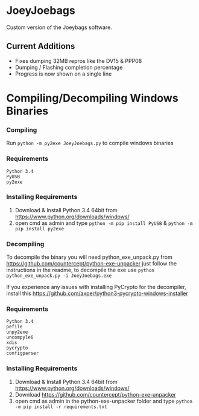 # JoeyJoebags
Custom version of the Joeybags software.


## Current Additions
- Fixes dumping 32MB repros like the DV15 & PPP08
- Dumping / Flashing completion percentage
- Progress is now shown on a single line


# Compiling/Decompiling Windows Binaries

### Compiling
Run ```python -m py2exe JoeyJoebags.py``` to compile windows binaries

### Requirements
```
Python 3.4
PyUSB
py2exe
```

### Installing Requirements
1. Download & Install Python 3.4 64bit from https://www.python.org/downloads/windows/
2. open cmd as admin and type ```python -m pip install PyUSB``` & ```python -m pip install py2exe```

### Decompiling
To decompile the binary you will need python_exe_unpack.py from https://github.com/countercept/python-exe-unpacker just follow the instructions in the readme, to decompile the exe use ```python python_exe_unpack.py -i JoeyJoebags.exe```

If you experience any issues with installing PyCrypto for the decompiler, install this https://github.com/axper/python3-pycrypto-windows-installer

### Requirements
```
Python 3.4
pefile
unpy2exe
uncompyle6
xdis
pycrypto
configparser
```

### Installing Requirements
1. Download & Install Python 3.4 64bit from https://www.python.org/downloads/windows/
2. Download https://github.com/countercept/python-exe-unpacker
3. open cmd as admin in the python-exe-unpacker folder and type ```python -m pip install -r requirements.txt```